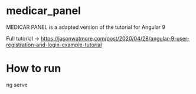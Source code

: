 # medicar_panel

MEDICAR PANEL is a adapted version of the tutorial for Angular 9

Full tutorial -> https://jasonwatmore.com/post/2020/04/28/angular-9-user-registration-and-login-example-tutorial

# How to run
ng serve